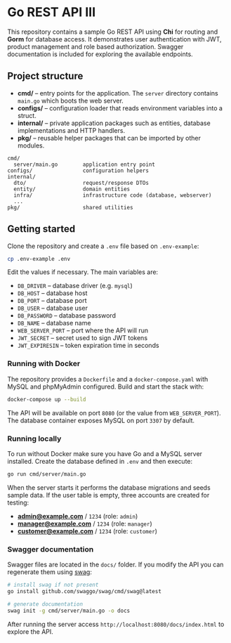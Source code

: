 # Go REST API III

This repository contains a sample Go REST API using **Chi** for routing and **Gorm** for database access. It demonstrates user authentication with JWT, product management and role based authorization. Swagger documentation is included for exploring the available endpoints.

## Project structure

- **cmd/** – entry points for the application. The `server` directory contains `main.go` which boots the web server.
- **configs/** – configuration loader that reads environment variables into a struct.
- **internal/** – private application packages such as entities, database implementations and HTTP handlers.
- **pkg/** – reusable helper packages that can be imported by other modules.

```
cmd/
  server/main.go        application entry point
configs/                configuration helpers
internal/
  dto/                  request/response DTOs
  entity/               domain entities
  infra/                infrastructure code (database, webserver)
  ...
pkg/                    shared utilities
```

## Getting started

Clone the repository and create a `.env` file based on `.env-example`:

```bash
cp .env-example .env
```

Edit the values if necessary. The main variables are:

- `DB_DRIVER` – database driver (e.g. `mysql`)
- `DB_HOST` – database host
- `DB_PORT` – database port
- `DB_USER` – database user
- `DB_PASSWORD` – database password
- `DB_NAME` – database name
- `WEB_SERVER_PORT` – port where the API will run
- `JWT_SECRET` – secret used to sign JWT tokens
- `JWT_EXPIRESIN` – token expiration time in seconds

### Running with Docker

The repository provides a `Dockerfile` and a `docker-compose.yaml` with MySQL and phpMyAdmin configured. Build and start the stack with:

```bash
docker-compose up --build
```

The API will be available on port `8080` (or the value from `WEB_SERVER_PORT`). The database container exposes MySQL on port `3307` by default.

### Running locally

To run without Docker make sure you have Go and a MySQL server installed. Create the database defined in `.env` and then execute:

```bash
go run cmd/server/main.go
```

When the server starts it performs the database migrations and seeds sample data.
If the user table is empty, three accounts are created for testing:

- **admin@example.com** / `1234` (role: `admin`)
- **manager@example.com** / `1234` (role: `manager`)
- **customer@example.com** / `1234` (role: `customer`)

### Swagger documentation

Swagger files are located in the `docs/` folder. If you modify the API you can regenerate them using [swag](https://github.com/swaggo/swag):

```bash
# install swag if not present
go install github.com/swaggo/swag/cmd/swag@latest

# generate documentation
swag init -g cmd/server/main.go -o docs
```

After running the server access `http://localhost:8080/docs/index.html` to explore the API.

